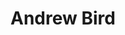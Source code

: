 ---
title: "Andrew Bird"
summary: "Born: July 11, 1973, Chicago, Illinois Andrew's first band was called \"Andrew Bird's Bowl Of Fire,\" and they recorded three albums in the late 90s before Andrew went solo. He blends his virtuoso violin playing with folky guitar and his signature whistling to create a new sound, never afraid to experiment with new ways to make music."
image: "andrew-bird.jpg"
apple_music_artist_url: "https://music.apple.com/gb/artist/andrew-bird/3883114"
---